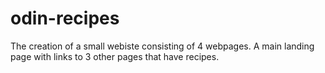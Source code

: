 # odin-recipes
The creation of a small webiste consisting of 4 webpages. A main landing page with links to 3 other pages that have recipes.
